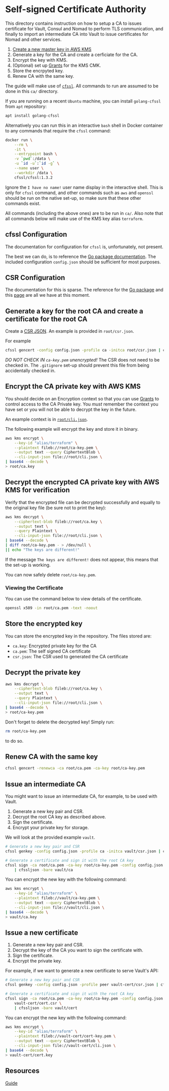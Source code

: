 # Self-signed Certificate Authority

This directory contains instruction on how to setup a CA to issues certificate for Vault, Consul and
Nomad to perform TLS communication, and finally to import an intermediate CA into Vault to issue
certificates for Nomad and other services.

1. [Create a new master key in AWS KMS](https://docs.aws.amazon.com/kms/latest/developerguide/create-keys.html)
1. Generate a key for the CA and create a cerficiate for the CA.
1. Encrypt the key with KMS.
1. (Optional) set up [Grants](https://docs.aws.amazon.com/kms/latest/developerguide/grants.html)
   for the KMS CMK.
1. Store the encrpyted key.
1. Renew CA with the same key.

The guide will make use of [`cfssl`](https://github.com/cloudflare/cfssl). All commands to run are
assumed to be done in this `ca/` directory.

If you are running on a recent `Ubuntu` machine, you can install `golang-cfssl` from `apt`
repository:

```bash
apt install golang-cfssl
```

Alternatively you can run this in an interactive `bash` shell in Docker container to any commands
that require the `cfssl` command:

```bash
docker run \
    --rm \
    -it \
    --entrypoint bash \
    -v `pwd`:/data \
    -u `id -u`:`id -g` \
    --name user \
    --workdir /data \
    cfssl/cfssl:1.3.2
```

Ignore the `I have no name!` user name display in the interactive shell. This is only for `cfssl`
command, and other commands such as `aws` and `openssl` should be run on the native set-up, so make
sure that these other commands exist.

All commands (including the above ones) are to be run in `ca/`. Also note that all commands below
will make use of the KMS key alias `terraform`.

## cfssl Configuration

The documentation for configuration for `cfssl` is, unfortunately, not present.

The best we can do, is to reference the
[Go package documentation](https://godoc.org/github.com/cloudflare/cfssl/config). The included
configuration `config.json` should be sufficient for most purposes.

## CSR Configuration

The documentation for this is sparse. The reference for the
[Go package](https://godoc.org/github.com/cloudflare/cfssl/csr) and this
[page](https://github.com/cloudflare/cfssl/wiki/Creating-a-new-CSR) are all we have at this moment.

## Generate a key for the root CA and create a certificate for the root CA

Create a [CSR JSON](https://github.com/cloudflare/cfssl/wiki/Creating-a-new-CSR). An example is
provided in `root/csr.json`.

For example

```bash
cfssl gencert -config config.json -profile ca -initca root/csr.json | cfssljson -bare root/ca
```

*DO NOT CHECK IN `ca-key.pem` unencrypted!* The CSR does not need to be checked in. The `.gitignore`
set-up should prevent this file from being accidentally checked in.

## Encrypt the CA private key with AWS KMS

You should decide on an Encryption context so that you can use
[Grants](https://docs.aws.amazon.com/kms/latest/developerguide/grants.html) to control access
to the CA Private key. You _must_ remember the context you have set or you will not be able to
decrypt the key in the future.

An example context is in [`root/cli.json`](root/cli.json).

The following example will encrypt the key and store it in binary.

```bash
aws kms encrypt \
    --key-id "alias/terraform" \
    --plaintext fileb://root/ca-key.pem \
    --output text --query CiphertextBlob \
    --cli-input-json file://root/cli.json \
| base64 --decode \
> root/ca.key
```

## Decrypt the encrypted CA private key with AWS KMS for verification

Verify that the encrypted file can be decrypted successfully and equally to the original key file
(be sure not to print the key):

```bash
aws kms decrypt \
    --ciphertext-blob fileb://root/ca.key \
    --output text \
    --query Plaintext \
    --cli-input-json file://root/cli.json \
| base64 --decode \
| diff root/ca-key.pem - > /dev/null \
|| echo "The keys are different!"
```

If the message `The keys are different!` does not appear, this means that the set-up is working.

You can now safely delete `root/ca-key.pem`.

### Viewing the Certificate

You can use the command below to view details of the certificate.

```bash
openssl x509 -in root/ca.pem -text -noout
```

## Store the encrypted key

You can store the encrypted key in the repository. The files stored are:

- `ca.key`: Encrypted private key for the CA
- `ca.pem`: The self signed CA certificate
- `csr.json`: The CSR used to generated the CA certificate

## Decrypt the private key

```bash
aws kms decrypt \
    --ciphertext-blob fileb://root/ca.key \
    --output text \
    --query Plaintext \
    --cli-input-json file://root/cli.json \
| base64 --decode \
> root/ca-key.pem
```

Don't forget to delete the decrypted key! Simply run:

```bash
rm root/ca-key.pem
```

to do so.

## Renew CA with the same key

```bash
cfssl gencert -renewca -ca root/ca.pem -ca-key root/ca-key.pem
```

## Issue an intermediate CA

You might want to issue an intermediate CA, for example, to be used with Vault.

1. Generate a new key pair and CSR.
1. Decrypt the root CA key as described above.
1. Sign the certificate.
1. Encrypt your private key for storage.

We will look at the provided example `vault`.

```bash
# Generate a new key pair and CSR
cfssl genkey -config config.json -profile ca -initca vault/csr.json | cfssljson -bare vault/ca

# Generate a certificate and sign it with the root CA key
cfssl sign -ca root/ca.pem -ca-key root/ca-key.pem -config config.json -profile ca vault/ca.csr \
    | cfssljson -bare vault/ca
```

You can encrypt the new key with the following command:

```bash
aws kms encrypt \
    --key-id "alias/terraform" \
    --plaintext fileb://vault/ca-key.pem \
    --output text --query CiphertextBlob \
    --cli-input-json file://vault/cli.json \
| base64 --decode \
> vault/ca.key
```

## Issue a new certificate

1. Generate a new key pair and CSR.
1. Decrypt the key of the CA you want to sign the certificate with.
1. Sign the certificate.
1. Encrypt the private key.

For example, if we want to generate a new certificate to serve Vault's API:

```bash
# Generate a new key pair and CSR
cfssl genkey -config config.json -profile peer vault-cert/csr.json | cfssljson -bare vault-cert/cert

# Generate a certificate and sign it with the root CA key
cfssl sign -ca root/ca.pem -ca-key root/ca-key.pem -config config.json -profile peer \
    vault-cert/cert.csr \
    | cfssljson -bare vault/cert
```

You can encrypt the new key with the following command:

```bash
aws kms encrypt \
    --key-id "alias/terraform" \
    --plaintext fileb://vault-cert/cert-key.pem \
    --output text --query CiphertextBlob \
    --cli-input-json file://vault-cert/cli.json \
| base64 --decode \
> vault-cert/cert.key
```

## Resources

[Guide](https://technedigitale.com/archives/639)
